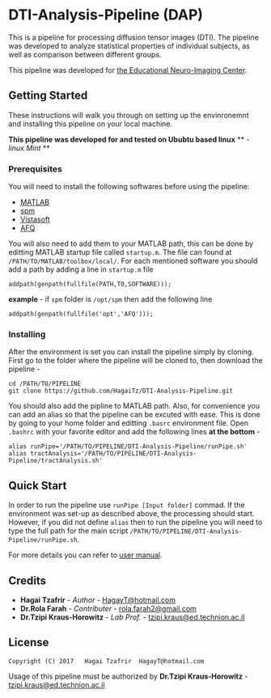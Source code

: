 # DTI-Analysis-Pipeline (DAP)
This is a pipeline for processing diffusion tensor images (DTI).
The pipeline was developed to analyze statistical properties of individual
subjects, as well as comparison between different groups.

This pipeline was developed for 
[the Educational Neuro-Imaging Center](http://neuroimaging-center.technion.ac.il/).

## Getting Started
These instructions will walk you through on setting up the envinronemnt
and installing this pipeline on your local machine.

**This pipeline was developed for and tested on Ububtu based linux**
** - _linux Mint_ **

### Prerequisites
You will need to install the following softwares before using the pipeline:
- [MATLAB](https://www.mathworks.com/)
- [spm](http://www.fil.ion.ucl.ac.uk/spm/software/)
- [Vistasoft](https://github.com/vistalab/vistasoft)
- [AFQ](https://github.com/yeatmanlab/AFQ/wiki)

You will also need to add them to your MATLAB path, this can be done by
editting MATLAB startup file called `startup.m`.
The file can found at `/PATH/TO/MATLAB/toolbox/local/`.
For each mentioned software you should add a path by  adding
a line in `startup.m` file 
```
addpath(genpath(fullfile(PATH,TO,SOFTWARE)));
```
**example** - if `spm` folder is `/opt/spm` then add the following line
```
addpath(genpath(fullfile('opt','AFQ')));
```

### Installing
After the environment is set you can install the pipeline simply by cloning.
First go to the folder where the pipeline will be cloned to, 
then download the pipeline -
```
cd /PATH/TO/PIPELINE
git clone https://github.com/HagaiTz/DTI-Analysis-Pipeline.git
```
You should also add the pipline to MATLAB path.
Also, for convenience you can add an alias so that the pipeline can be 
excuted with ease. This is done by going to your home folder and editting `.basrc`
environment file.
Open `.bashrc` with your favorite editor and add the following lines
 **at the bottom** -
```
alias runPipe='/PATH/TO/PIPELINE/DTI-Analysis-Pipeline/runPipe.sh'
alias tractAnalysis='/PATH/TO/PIPELINE/DTI-Analysis-Pipeline/tractAnalysis.sh'
```

## Quick Start
In order to run the pipeline use `runPipe [Input folder]` commad. 
If the environment was set-up as described above, the processing should start.
However, if you did not define `alias` then to run the pipeline you will need
to type the full path for the main script 
`/PATH/TO/PIPELINE/DTI-Analysis-Pipeline/runPipe.sh`.

For more details you can refer to [user manual](manual.pdf).

## Credits
- **Hagai Tzafrir** - *Author* - HagayT@hotmail.com
- **Dr.Rola Farah** - *Contributer* - rola.farah2@gmail.com
- **Dr.Tzipi Kraus-Horowitz** - *Lab Prof.* - tzipi.kraus@ed.technion.ac.il

## License

	Copyright (C) 2017   Hagai Tzafrir  HagayT@hotmail.com

Usage of this pipeline must be authorized by **Dr.Tzipi Kraus-Horowitz** - tzipi.kraus@ed.technion.ac.il


